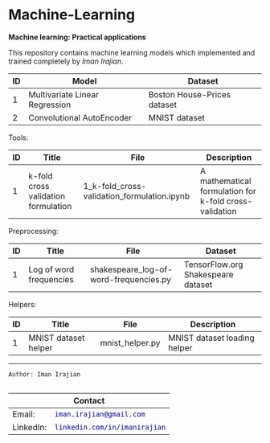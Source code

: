 # Machine-Learning
**Machine learning: Practical applications**

This repository contains machine learning models which implemented and trained completely by *Iman Irajian*.

| ID | Model | Dataset |
| --- | --- | --- |
| 1 | Multivariate Linear Regression | Boston House-Prices dataset |
| 2 | Convolutional AutoEncoder | MNIST dataset |

Tools:

| ID | Title | File | Description |
| --- | --- | --- | --- |
| 1 | k-fold cross validation formulation | 1_k-fold_cross-validation_formulation.ipynb |A mathematical formulation for k-fold cross-validation |

Preprocessing:

| ID | Title | File | Dataset |
| --- | --- | --- | --- |
| 1 | Log of word frequencies | shakespeare_log-of-word-frequencies.py | TensorFlow.org Shakespeare dataset |

Helpers:

| ID | Title | File | Description |
| --- | --- | --- | --- |
| 1 | MNIST dataset helper | mnist_helper.py | MNIST dataset loading helper |

***

```
Author: Iman Irajian
```   

<table style="float:left">
    <thead>
        <tr>
            <th colspan=2>Contact</th>
        </tr>
    </thead>
    <tbody>
        <tr>
            <td>Email:</td>
            <td><a style="text-decoration:none" href="mailto:iman.irajian@gmail.com?subject=Github machine-learning repository"><code style="color:darkblue; background:none;">iman.irajian@gmail.com</code></a></td>
        </tr>
        <tr>
            <td>LinkedIn:</td>
            <td><a style="text-decoration:none" href="https://www.linkedin.com/in/imanirajian/"><code style="color:darkblue; background:none;">linkedin.com/in/imanirajian</code></a></td>
        </tr>        
    </tbody>
</table>
